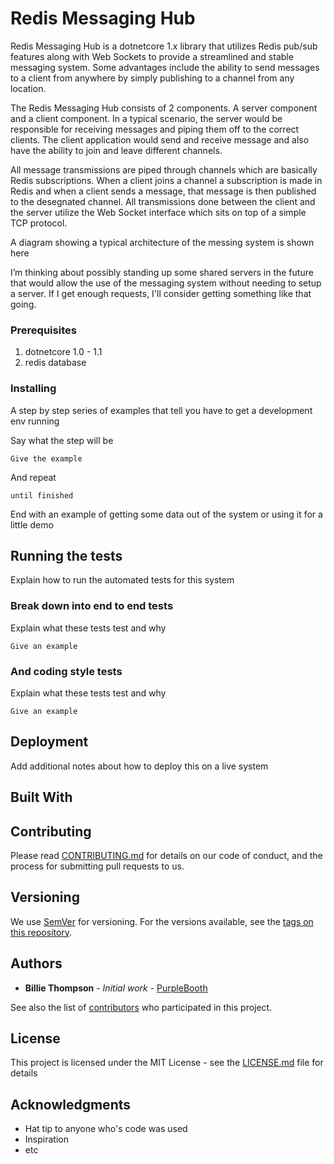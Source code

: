 # Redis Messaging Hub

Redis Messaging Hub is a dotnetcore 1.x library that utilizes Redis pub/sub features along with Web Sockets to provide a streamlined and stable messaging system.
Some advantages include the ability to send messages to a client from anywhere by simply publishing to a channel from any location.

The Redis Messaging Hub consists of 2 components. A server component and a client component.
In a typical scenario, the server would be responsible for receiving messages and piping them off to the correct clients.
The client application would send and receive message and also have the ability to join and leave different channels.

All message transmissions are piped through channels which are basically Redis subscriptions. When a client joins a channel a subscription is made in Redis and when a client sends
a message, that message is then published to the desegnated channel. All transmissions done between the client and the server utilize the Web Socket interface which sits on top
of a simple TCP protocol.

A diagram showing a typical architecture of the messing system is shown here

I’m thinking about possibly standing up some shared servers in the future that would allow the use of the messaging system without needing to setup a server. If I get enough requests, I'll consider
getting something like that going.

### Prerequisites

1. dotnetcore 1.0 - 1.1
2. redis database

### Installing

A step by step series of examples that tell you have to get a development env running

Say what the step will be

```
Give the example
```

And repeat

```
until finished
```

End with an example of getting some data out of the system or using it for a little demo

## Running the tests

Explain how to run the automated tests for this system

### Break down into end to end tests

Explain what these tests test and why

```
Give an example
```

### And coding style tests

Explain what these tests test and why

```
Give an example
```

## Deployment

Add additional notes about how to deploy this on a live system

## Built With



## Contributing

Please read [CONTRIBUTING.md](https://gist.github.com/PurpleBooth/b24679402957c63ec426) for details on our code of conduct, and the process for submitting pull requests to us.

## Versioning

We use [SemVer](http://semver.org/) for versioning. For the versions available, see the [tags on this repository](https://github.com/your/project/tags). 

## Authors

* **Billie Thompson** - *Initial work* - [PurpleBooth](https://github.com/PurpleBooth)

See also the list of [contributors](https://github.com/your/project/contributors) who participated in this project.

## License

This project is licensed under the MIT License - see the [LICENSE.md](LICENSE.md) file for details

## Acknowledgments

* Hat tip to anyone who's code was used
* Inspiration
* etc
